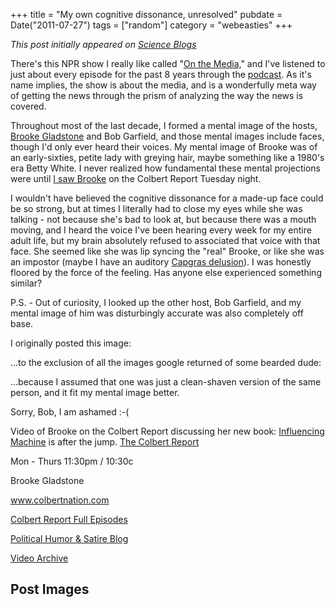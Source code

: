 +++
title = "My own cognitive dissonance, unresolved"
pubdate = Date("2011-07-27")
tags = ["random"]
category = "webeasties"
+++

_This post initially appeared on [Science Blogs](http://scienceblogs.com/webeasties)_

There's this NPR show I really like called "[On the Media,](http://onthemedia.org)" and I've listened to just about every episode for the past 8 years through the [podcast](http://www.onthemedia.org/podcast/). As it's name implies, the show is about the media, and is a wonderfully meta way of getting the news through the prism of analyzing the way the news is covered.

Throughout most of the last decade, I formed a mental image of the hosts, [Brooke Gladstone](_blank) and Bob Garfield, and those mental images include faces, though I'd only ever heard their voices. My mental image of Brooke was of an early-sixties, petite lady with greying hair, maybe something like a 1980's era Betty White. I never realized how fundamental these mental projections were until [I saw Brooke](http://[www.colbertnation.com](_blank)/the-colbert-report-videos/393171/july-26-2011/brooke-gladstone) on the Colbert Report Tuesday night.

I wouldn't have believed the cognitive dissonance for a made-up face could be so strong, but at times I literally had to close my eyes while she was talking - not because she's bad to look at, but because there was a mouth moving, and I heard the voice I've been hearing every week for my entire adult life, but my brain absolutely refused to associated that voice with that face. She seemed like she was lip syncing the "real" Brooke, or like she was an impostor (maybe I have an auditory [Capgras delusion](http://en.wikipedia.org/wiki/Capgras_delusion)). 
I was honestly floored by the force of the feeling. Has anyone else experienced something similar?

P.S. - Out of curiosity, I looked up the other host, Bob Garfield, and my mental image of him was disturbingly accurate was also completely off base.

I originally posted this image:

...to the exclusion of all the images google returned of some bearded dude:

...because I assumed that one was just a clean-shaven version of the same person, and it fit my mental image better.

Sorry, Bob, I am ashamed :-(

Video of Brooke on the Colbert Report discussing her new book: [Influencing Machine](http://www.amazon.com/Influencing-Machine-Brooke-Gladstone-Media/dp/0393077799) is after the jump. 
[The Colbert Report](_blank)

Mon - Thurs 11:30pm / 10:30c

Brooke Gladstone

www.colbertnation.com

[Colbert Report Full Episodes](_blank)

[Political Humor & Satire Blog](_blank)

[Video Archive](_blank)

      
  

 ## Post Images


